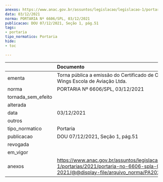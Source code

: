 ```yaml
---
anexos: https://www.anac.gov.br/assuntos/legislacao/legislacao-1/portarias/2021/portaria-no-6606-spla-03-12-2021/@@display-file/arquivo_norma/PA2021-6606.pdf
data: 03/12/2021
norma: PORTARIA Nº 6606/SPL, 03/12/2021
publicacao: DOU 07/12/2021, Seção 1, pág.51
tags:
- portaria
tipo_normatico: Portaria
hide: 
- toc 
 
---
```


|                    | Documento                                                                                                                                             |
|:-------------------|:------------------------------------------------------------------------------------------------------------------------------------------------------|
| ementa             | Torna pública a emissão do Certificado de CIAC da West Wings Escola de Aviação Ltda.                                                                  |
| norma              | PORTARIA Nº 6606/SPL, 03/12/2021                                                                                                                      |
| tornada_sem_efeito |                                                                                                                                                       |
| alterada           |                                                                                                                                                       |
| data               | 03/12/2021                                                                                                                                            |
| outros             |                                                                                                                                                       |
| tipo_normatico     | Portaria                                                                                                                                              |
| publicacao         | DOU 07/12/2021, Seção 1, pág.51                                                                                                                       |
| revogada           |                                                                                                                                                       |
| em_vigor           |                                                                                                                                                       |
| anexos             | https://www.anac.gov.br/assuntos/legislacao/legislacao-1/portarias/2021/portaria-no-6606-spla-03-12-2021/@@display-file/arquivo_norma/PA2021-6606.pdf |